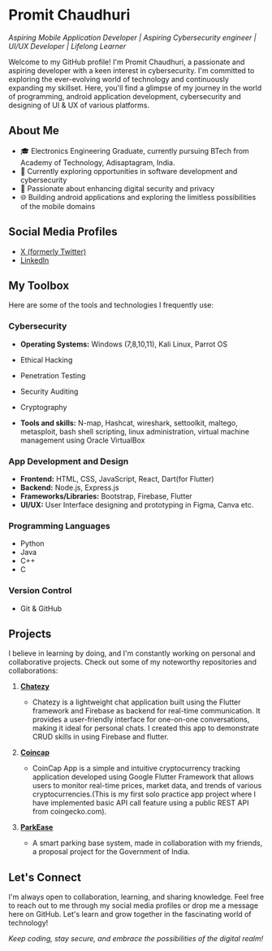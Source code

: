 # Promit Chaudhuri
*Aspiring Mobile Application Developer | Aspiring Cybersecurity engineer | UI/UX Developer | Lifelong Learner*

Welcome to my GitHub profile! I'm Promit Chaudhuri, a passionate and aspiring developer with a keen interest in cybersecurity. I'm committed to exploring the ever-evolving world of technology and continuously expanding my skillset. Here, you'll find a glimpse of my journey in the world of programming, android application development, cybersecurity and designing of UI & UX of various platforms.

## About Me
- 🎓 Electronics Engineering Graduate, currently pursuing BTech from Academy of Technology, Adisaptagram, India.
- 💼 Currently exploring opportunities in software development and cybersecurity
- 🔐 Passionate about enhancing digital security and privacy
- 🌐 Building android applications and exploring the limitless possibilities of the mobile domains

## Social Media Profiles
- [X (formerly Twitter)](https://twitter.com/ProMitC16)
- [LinkedIn](https://www.linkedin.com/in/promit-chaudhuri-2979b8274/)


## My Toolbox
Here are some of the tools and technologies I frequently use:

### Cybersecurity
- **Operating Systems:** Windows (7,8,10,11), Kali Linux, Parrot OS
- Ethical Hacking
- Penetration Testing
- Security Auditing
- Cryptography

- **Tools and skills:** N-map, Hashcat, wireshark, settoolkit, maltego, metasploit, bash shell scripting, linux administration, virtual machine management using Oracle VirtualBox



### App Development and Design
- **Frontend:** HTML, CSS, JavaScript, React, Dart(for Flutter)
- **Backend:** Node.js, Express.js
- **Frameworks/Libraries:** Bootstrap, Firebase, Flutter
- **UI/UX:** User Interface designing and prototyping in Figma, Canva etc.

### Programming Languages
- Python
- Java
- C++
- C

### Version Control
- Git & GitHub

## Projects
I believe in learning by doing, and I'm constantly working on personal and collaborative projects. Check out some of my noteworthy repositories and collaborations:

1. [**Chatezy**](https://github.com/ProSkywalker16/chatezy)
   - Chatezy is a lightweight chat application built using the Flutter framework and Firebase as backend for real-time communication. It provides a user-friendly interface for one-on-one conversations, making it ideal for personal chats. I created this app to demonstrate CRUD skills in using Firebase and flutter.

2. [**Coincap**](https://github.com/ProSkywalker16/coincap-app)
   - CoinCap App is a simple and intuitive cryptocurrency tracking application developed using Google Flutter Framework that allows users to monitor real-time prices, market data, and trends of various cryptocurrencies.(This is my first solo practice app project where I have implemented basic API call feature using a public REST API from coingecko.com).

1. [**ParkEase**](https://github.com/RichPerspective007/parkeaseapp)
   - A smart parking base system, made in collaboration with my friends, a proposal project for the Government of India.
   


## Let's Connect
I'm always open to collaboration, learning, and sharing knowledge. Feel free to reach out to me through my social media profiles or drop me a message here on GitHub. Let's learn and grow together in the fascinating world of technology!

*Keep coding, stay secure, and embrace the possibilities of the digital realm!*
